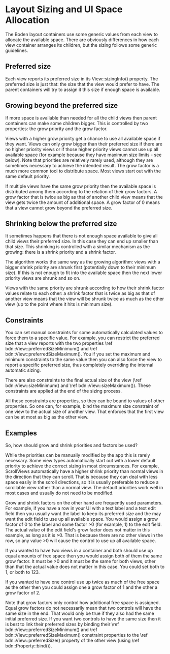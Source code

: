 Layout Sizing and UI Space Allocation
===============================================

The Boden layout containers use some generic values from each view to allocate the available space. There
are obviously differences in how each view container arranges its children, but the sizing follows some generic
guidelines.


Preferred size
--------------

Each view reports its preferred size in its View::sizingInfo() property. The preferred size is just that:
the size that the view would prefer to have. The parent containers will try to assign it this size if enough
space is available.

Growing beyond the preferred size
---------------------------------

If more space is available than needed for all the child views then parent containers can make some children
bigger. This is controlled by two properties: the grow priority and the grow factor.

Views with a higher grow priority get a chance to use all available space if they want. Views can only grow
bigger than their preferred size if there are no higher priority views or if those higher priority views cannot
use up all available space (for example because they have maximum size limits - see below). Note that priorities
are relatively rarely used, although they are sometimes necessary to achieve the intended result. The grow factor
is a much more common tool to distribute space. Most views start out with the same default priority.

If multiple views have the same grow priority then the available space is distributed among them according to
the relation of their grow factors. A grow factor that is twice as big as that of another child view
means that the view gets twice the amount of additional space. A grow factor of 0 means that a view cannot
grow beyond the preferred size.

Shrinking below the preferred size
----------------------------------

It sometimes happens that there is not enough space available to give all child views their preferred size. In this
case they can end up smaller than that size. This shrinking is controlled with a similar mechanism as the growing:
there is a shrink priority and a shrink factor.

The algorithm works the same way as the growing algorithm: views with a bigger shrink priority are shrunk first
(potentially down to their minimum size). If this is not enough to fit into the available space then the next lower
priority views are shrunk and so on.

Views with the same priority are shrunk according to how their shrink factor values relate to each other: a shrink
factor that is twice as big as that of another view means that the view will be shrunk twice as much as the other
view (up to the point where it hits is minimum size).

Constraints
-----------

You can set manual constraints for some automatically calculated values to force them to a specific value.
For example, you can restrict the preferred size that a view reports with the two properties
\ref bdn::View::preferredSizeMinimum() and \ref bdn::View::preferredSizeMaximum(). You if you set the
maximum and minimum constraints to the same value then you can also force the view to report a specific preferred
size, thus completely overriding the internal automatic sizing.

There are also constraints to the final actual size of the view (\ref bdn::View::sizeMinimum() and
\ref bdn::View::sizeMaximum()). These constraints are applied at the end of the sizing process.

All these constraints are properties, so they can be bound to values of other properties. So one can, for example,
bind the maximum size constraint of one view to the actual size of another view. That enforces that the first view
can be at most as big as the other view.

Examples
--------

So, how should grow and shrink priorities and factors be used?

While the priorities can be manually modified by the app this is rarely necessary. Some view types automatically start
out with a lower default priority to achieve the correct sizing in most circumstances. For example, ScrollViews
automatically have a higher shrink priority than normal views in the direction that they can scroll. That is
because they can deal with less space easily in the scroll directions, so it is usually preferable to reduce a
scrollable view rather than a normal view. The default priorities work well in most cases and usually do not
need to be modified.

Grow and shrink factors on the other hand are frequently used parameters. For example, if you have a row in your
UI with a text label and a text edit field then you usually want the label to keep its preferred size and the
may want the edit field to use up all available space. You would assign a grow factor of 0 to the label and 
some factor >0 (for example, 1) to the edit field. The actual value of the edit field's grow factor does not
matter in this example, as long as it is >0. That is because there are no other views in the row, so any value >0
will cause the control to use up all available space.

If you wanted to have two views in a container and both should use up equal amounts of free space then you would
assign both of them the same grow factor. It must be >0 and it must be the same for both views, other than that
the actual value does not matter in this case. You could set both to 1, or both to 123.

If you wanted to have one control use up twice as much of the free space as the other then you could assign
one a grow factor of 1 and the other a grow factor of 2.

Note that grow factors only control how additional free space is assigned. Equal grow factors do not necessarily
mean that two controls will have the same size in the end. That would only be true if they also had the same
initial preferred size.
If you want two controls to have the same size then it is best to link their preferred sizes by binding
their \ref bdn::View::preferredSizeMinimum() and \ref bdn::View::preferredSizeMaximum() constraint properties
to the \ref bdn::View::preferredSize() property of the other view (using \ref bdn::Property::bind()).









